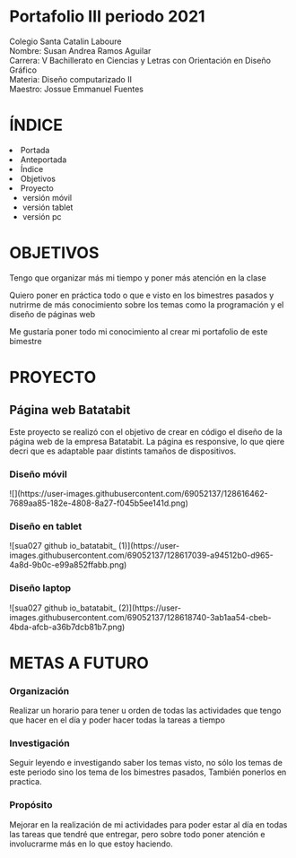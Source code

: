 # Portafolio III periodo 2021
<p>Colegio Santa Catalin Laboure<br>Nombre: Susan Andrea Ramos Aguilar<br>Carrera: V Bachillerato en Ciencias y Letras con Orientación en Diseño Gráfico<br>Materia: Diseño computarizado II <br>Maestro: Jossue Emmanuel Fuentes</p>

# ÍNDICE
<li>Portada</li>
<li>Anteportada</li>
<li>Índice</li>
<li>Objetivos</li>
<li>Proyecto<ul><li>versión móvil</li><li>versión tablet</li><li>versión pc</li></ul></li>

# OBJETIVOS
 <p>Tengo que organizar más mi tiempo y poner más atención en la clase</p>
<p>Quiero poner en práctica todo o que e visto en los bimestres pasados y nutrirme de más conocimiento sobre los temas como la programación y el diseño de páginas web</p>
<p>Me gustaría poner todo mi conocimiento al crear mi portafolio de este bimestre</p>

#  PROYECTO
<h2>Página web Batatabit</h2>
<p>Este proyecto se realizó con el objetivo de crear en código el diseño de la página web de la empresa Batatabit. La página es responsive, lo que qiere decri que es adaptable paar distints tamaños de dispositivos. </p>
<h3>Diseño móvil</h3>
![](https://user-images.githubusercontent.com/69052137/128616462-7689aa85-182e-4808-8a27-f045b5ee141d.png)
<h3>Diseño en tablet</h3>
![sua027 github io_batatabit_ (1)](https://user-images.githubusercontent.com/69052137/128617039-a94512b0-d965-4a8d-9b0c-e99a852ffabb.png)
<h3>Diseño laptop</h3>
![sua027 github io_batatabit_ (2)](https://user-images.githubusercontent.com/69052137/128618740-3ab1aa54-cbeb-4bda-afcb-a36b7dcb81b7.png)

# METAS A FUTURO
<h3>Organización</h3>
<p>Realizar un horario para tener u orden de todas las actividades que tengo que hacer en el día y poder hacer todas la tareas a tiempo</p>
<h3>Investigación</h3>
<p>Seguir leyendo e investigando saber los temas visto, no sólo los temas de este periodo sino los tema de los bimestres pasados, También ponerlos en practica.
</p>
<h3>Propósito</h3>
<p>Mejorar en la realización de mi actividades para poder estar al día en todas las tareas que tendré que entregar, pero sobre todo poner atención e involucrarme más en lo que estoy haciendo.
</p>

